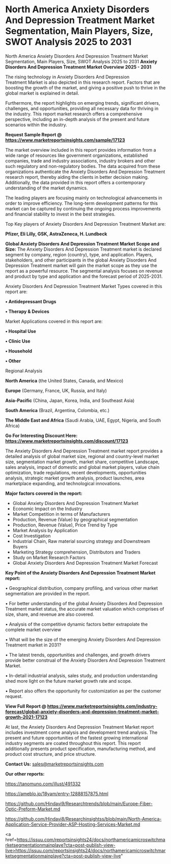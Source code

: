 # North America Anxiety Disorders And Depression Treatment Market Segmentation, Main Players, Size, SWOT Analysis 2025 to 2031
 North America Anxiety Disorders And Depression Treatment Market Segmentation, Main Players, Size, SWOT Analysis 2025 to 2031
<Strong> Anxiety Disorders And Depression Treatment Market Overview 2025 - 2031</strong>

The rising technology in Anxiety Disorders And Depression Treatment Market is also depicted in this research report. Factors that are boosting the growth of the market, and giving a positive push to thrive in the global market is explained in detail.

Furthermore, the report highlights on emerging trends, significant drivers, challenges, and opportunities, providing all necessary data for thriving in the industry. This report market research offers a comprehensive perspective, including an in-depth analysis of the present and future scenarios within the industry.

<strong>Request Sample Report @ <a href=https://www.marketreportsinsights.com/sample/17123>https://www.marketreportsinsights.com/sample/17123</a></strong>

The market overview included in this report provides information from a wide range of resources like government organizations, established companies, trade and industry associations, industry brokers and other such regulatory and non-regulatory bodies. The data acquired from these organizations authenticate the Anxiety Disorders And Depression Treatment research report, thereby aiding the clients in better decision making. Additionally, the data provided in this report offers a contemporary understanding of the market dynamics.

The leading players are focusing mainly on technological advancements in order to improve efficiency. The long-term development patterns for this market can be captured by continuing the ongoing process improvements and financial stability to invest in the best strategies.

Top Key players of Anxiety Disorders And Depression Treatment Market are:

<strong>Pfizer, Eli Lilly, GSK, AstraZeneca, H. Lundbeck</strong>

<strong><b>Global Anxiety Disorders And Depression Treatment Market Scope and Size:</b></strong>
The Anxiety Disorders And Depression Treatment market is declared segment by company, region (country), type, and application. Players, stakeholders, and other participants in the global Anxiety Disorders And Depression Treatment market will gain the market scope as they use the report as a powerful resource. The segmental analysis focuses on revenue and product by type and application and the forecast period of 2025-2031.

Anxiety Disorders And Depression Treatment Market Types covered in this report are:

<strong>• Antidepressant Drugs

• Therapy & Devices</strong>

Market Applications covered in this report are:

<strong>• Hospital Use

• Clinic Use

• Household

• Other</strong> 

Regional Analysis

<strong>North America</strong> (the United States, Canada, and Mexico)

<strong>Europe</strong> (Germany, France, UK, Russia, and Italy)

<strong>Asia-Pacific</strong> (China, Japan, Korea, India, and Southeast Asia)

<strong>South America</strong> (Brazil, Argentina, Colombia, etc.)

<strong>The Middle East and Africa</strong> (Saudi Arabia, UAE, Egypt, Nigeria, and South Africa)

<strong>Go For Interesting Discount Here: <a href=https://www.marketreportsinsights.com/discount/17123>https://www.marketreportsinsights.com/discount/17123</a></strong>

The Anxiety Disorders And Depression Treatment market report provides a detailed analysis of global market size, regional and country-level market size, segmentation market growth, market share, competitive Landscape, sales analysis, impact of domestic and global market players, value chain optimization, trade regulations, recent developments, opportunities analysis, strategic market growth analysis, product launches, area marketplace expanding, and technological innovations.

<strong><b>Major factors covered in the report:</b></strong>
<ul>
  <li>Global Anxiety Disorders And Depression Treatment Market </li>
  <li>Economic Impact on the Industry</li>
  <li>Market Competition in terms of Manufacturers</li>
  <li>Production, Revenue (Value) by geographical segmentation</li>
  <li>Production, Revenue (Value), Price Trend by Type</li>
  <li>Market Analysis by Application</li>
  <li>Cost Investigation</li>
  <li>Industrial Chain, Raw material sourcing strategy and Downstream Buyers</li>
  <li>Marketing Strategy comprehension, Distributors and Traders</li>
  <li>Study on Market Research Factors</li>
  <li>Global Anxiety Disorders And Depression Treatment Market Forecast</li>
</ul>

<strong><b>Key Point of the Anxiety Disorders And Depression Treatment Market report:</b></strong>

• Geographical distribution, company profiling, and various other market segmentation are provided in the report.

• For better understanding of the global Anxiety Disorders And Depression Treatment market status, the accurate market valuation which comprises of size, share, and revenue are also covered.

• Analysis of the competitive dynamic factors better extrapolate the complete market overview

• What will be the size of the emerging Anxiety Disorders And Depression Treatment market in 2031?

• The latest trends, opportunities and challenges, and growth drivers provide better construal of the Anxiety Disorders And Depression Treatment Market.

• In-detail industrial analysis, sales study, and production understanding shed more light on the future market growth rate and scope.

• Report also offers the opportunity for customization as per the customer request.

<strong><b>View Full Report @ <a href=https://www.marketreportsinsights.com/industry-forecast/global-anxiety-disorders-and-depression-treatment-market-growth-2021-17123>https://www.marketreportsinsights.com/industry-forecast/global-anxiety-disorders-and-depression-treatment-market-growth-2021-17123</a></b></strong>


At last, the Anxiety Disorders And Depression Treatment Market report includes investment come analysis and development trend analysis. The present and future opportunities of the fastest growing international industry segments are coated throughout this report. This report additionally presents product specification, manufacturing method, and product cost structure, and price structure.

<strong>Contact Us:</strong>
sales@marketreportsinsights.com

<strong>Our other reports:</strong>

<a href=https://tanomuno.com/illust/491332>https://tanomuno.com/illust/491332</a>

<a href=https://ameblo.jp/18yam/entry-12888157875.html>https://ameblo.jp/18yam/entry-12888157875.html</a>

<a href=https://github.com/Hindavi9/Researchtrends/blob/main/Europe-Fiber-Optic-Preform-Market.md>https://github.com/Hindavi9/Researchtrends/blob/main/Europe-Fiber-Optic-Preform-Market.md</a>

<a href=https://github.com/Hindavi8/Researchinsightss/blob/main/North-America-Application-Service-Provider-ASP-Hosting-Services-Market.md>https://github.com/Hindavi8/Researchinsightss/blob/main/North-America-Application-Service-Provider-ASP-Hosting-Services-Market.md</a>

<a href=https://issuu.com/reportsinsights24/docs/northamericamicroswitchmarketsegmentationmainplaye?cta=post-publish-view-live>https://issuu.com/reportsinsights24/docs/northamericamicroswitchmarketsegmentationmainplaye?cta=post-publish-view-live</a>"
